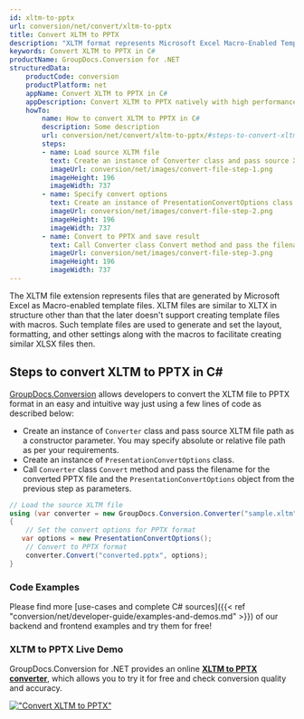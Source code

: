 ```yaml
---
id: xltm-to-pptx
url: conversion/net/convert/xltm-to-pptx
title: Convert XLTM to PPTX
description: "XLTM format represents Microsoft Excel Macro-Enabled Template with .xltm extension. Learn how to convert XLTM to PPTX file programmatically in C# language using GroupDocs.Conversion for .NET library."
keywords: Convert XLTM to PPTX in C#
productName: GroupDocs.Conversion for .NET
structuredData:
    productCode: conversion
    productPlatform: net
    appName: Convert XLTM to PPTX in C#
    appDescription: Convert XLTM to PPTX natively with high performance using C# language and server side GroupDocs.Conversion for .NET APIs, without the use of any software like Microsoft or Open Office.
    howTo:
        name: How to convert XLTM to PPTX in C# 
        description: Some description
        url: conversion/net/convert/xltm-to-pptx/#steps-to-convert-xltm-to-pptx-in-c
        steps:
        - name: Load source XLTM file 
          text: Create an instance of Converter class and pass source XLTM file path as a constructor parameter. You may specify absolute or relative file path as per your requirements. 
          imageUrl: conversion/net/images/convert-file-step-1.png
          imageHeight: 196
          imageWidth: 737
        - name: Specify convert options 
          text: Create an instance of PresentationConvertOptions class.
          imageUrl: conversion/net/images/convert-file-step-2.png
          imageHeight: 196
          imageWidth: 737
        - name: Convert to PPTX and save result 
          text: Call Converter class Convert method and pass the filename for the converted HTML file and the PresentationConvertOptions object from the previous step as parameters.
          imageUrl: conversion/net/images/convert-file-step-3.png
          imageHeight: 196
          imageWidth: 737
---
```


The XLTM file extension represents files that are generated by Microsoft Excel as Macro-enabled template files. XLTM files are similar to XLTX in structure other than that the later doesn't support creating template files with macros. Such template files are used to generate and set the layout, formatting, and other settings along with the macros to facilitate creating similar XLSX files then.

## Steps to convert XLTM to PPTX in C#

[GroupDocs.Conversion](https://products.groupdocs.com/conversion/net) allows developers to convert the XLTM file to PPTX format in an easy and intuitive way just using a few lines of code as described below:

* Create an instance of `Converter` class and pass source XLTM file path as a constructor parameter. You may specify absolute or relative file path as per your requirements. 
* Create an instance of `PresentationConvertOptions` class.
* Call `Converter` class `Convert` method and pass the filename for the converted PPTX file and the `PresentationConvertOptions` object from the previous step as parameters.

```csharp
// Load the source XLTM file
using (var converter = new GroupDocs.Conversion.Converter("sample.xltm"))
{
    // Set the convert options for PPTX format
   var options = new PresentationConvertOptions();
    // Convert to PPTX format
    converter.Convert("converted.pptx", options);
}
```

### Code Examples

Please find more [use-cases and complete C# sources]({{< ref "conversion/net/developer-guide/examples-and-demos.md" >}}) of our backend and frontend examples and try them for free!

### XLTM to PPTX Live Demo

GroupDocs.Conversion for .NET provides an online [**XLTM to PPTX converter**](https://products.groupdocs.app/conversion/xltm-to-pptx), which allows you to try it for free and check conversion quality and accuracy.

[!["Convert XLTM to PPTX"](conversion/net/images/convert-to-pptx/convert-xltm-to-pptx.png)](https://products.groupdocs.app/conversion/xltm-to-pptx)